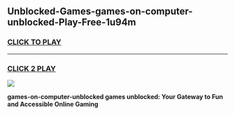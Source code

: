 
## Unblocked-Games-games-on-computer-unblocked-Play-Free-1u94m
<h3>
<a href="https://premium76.site?title=games-on-computer-unblocked&ref=20M">CLICK TO PLAY</a></h3>
<hr>

<h3>
<a href="https://premium76.site?title=games-on-computer-unblocked&ref=20M">CLICK 2 PLAY</a>
  
</h3>

<a href="https://premium76.site?title=games-on-computer-unblocked&ref=19M"><img src="https://clearcache.store/games.png"></a>


**games-on-computer-unblocked games unblocked: Your Gateway to Fun and Accessible Online Gaming**
